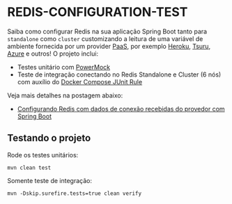 # REDIS-CONFIGURATION-TEST

Saiba como configurar Redis na sua aplicação Spring Boot tanto para `standalone` como `cluster` customizando a leitura de uma variável de ambiente fornecida por um provider [PaaS](https://en.wikipedia.org/wiki/Platform_as_a_service), por exemplo [Heroku](https://www.heroku.com/), [Tsuru](https://tsuru.io/), [Azure](https://azure.microsoft.com/) e outros! O projeto inclui:

- Testes unitário com [PowerMock](https://github.com/powermock/powermock)
- Teste de integração conectando no Redis Standalone e Cluster (6 nós) com auxílio do [Docker Compose JUnit Rule](https://github.com/palantir/docker-compose-rule)

Veja mais detalhes na postagem abaixo:

- [Configurando Redis com dados de conexão recebidas do provedor com Spring Boot](https://medium.com/editora-globo/configurando-redis-com-dados-de-conex%C3%A3o-recebidas-do-provedor-com-spring-boot-de4de9469688)

## Testando o projeto

Rode os testes unitários:

    mvn clean test

Somente teste de integração:

    mvn -Dskip.surefire.tests=true clean verify
